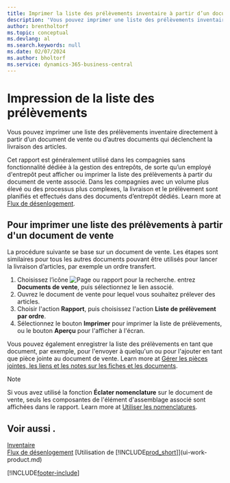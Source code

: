 ```yaml
---
title: Imprimer la liste des prélèvements inventaire à partir d’un document de vente
description: 'Vous pouvez imprimer une liste des prélèvements inventaire directement à partir d''un document de vente, des ventes, de la facture et d''autres documents vente sortants.'
author: brentholtorf
ms.topic: conceptual
ms.devlang: al
ms.search.keywords: null
ms.date: 02/07/2024
ms.author: bholtorf
ms.service: dynamics-365-business-central
---
```

# Impression de la liste des prélèvements

Vous pouvez imprimer une liste des prélèvements inventaire directement à partir d’un document de vente ou d’autres documents qui déclenchent la livraison des articles.

Cet rapport est généralement utilisé dans les compagnies sans fonctionnalité dédiée à la gestion des entrepôts, de sorte qu’un employé d'entrepôt peut afficher ou imprimer la liste des prélèvements à partir du document de vente associé. Dans les compagnies avec un volume plus élevé ou des processus plus complexes, la livraison et le prélèvement sont planifiés et effectués dans des documents d’entrepôt dédiés. Learn more at [Flux de désenlogement](design-details-outbound-warehouse-flow.md).

## Pour imprimer une liste des prélèvements à partir d'un document de vente

La procédure suivante se base sur un document de vente. Les étapes sont similaires pour tous les autres documents pouvant être utilisés pour lancer la livraison d’articles, par exemple un ordre transfert.

1. Choisissez l’icône ![Page ou rapport pour la recherche.](media/ui-search/search_small.png "Icône Page ou rapport pour la recherche") entrez **Documents de vente**, puis sélectionnez le lien associé.  
2. Ouvrez le document de vente pour lequel vous souhaitez prélever des articles.  
3. Choisir l'action **Rapport**, puis choisissez l'action **Liste de prélèvement par ordre**.  
4. Sélectionnez le bouton **Imprimer** pour imprimer la liste de prélèvements, ou le bouton **Aperçu** pour l'afficher à l'écran.

Vous pouvez également enregistrer la liste des prélèvements en tant que document, par exemple, pour l'envoyer à quelqu'un ou pour l'ajouter en tant que pièce jointe au document de vente. Learn more at [Gérer les pièces jointes, les liens et les notes sur les fiches et les documents](ui-how-add-link-to-record.md).

> [!NOTE]
> Si vous avez utilisé la fonction **Éclater nomenclature** sur le document de vente, seuls les composantes de l'élément d'assemblage associé sont affichées dans le rapport. Learn more at [Utiliser les nomenclatures](inventory-how-work-BOMs.md).

## Voir aussi .

[Inventaire](inventory-manage-inventory.md)  
[Flux de désenlogement](design-details-outbound-warehouse-flow.md)
[Utilisation de [!INCLUDE[prod_short](includes/prod_short.md)]](ui-work-product.md)  

[!INCLUDE[footer-include](includes/footer-banner.md)]
